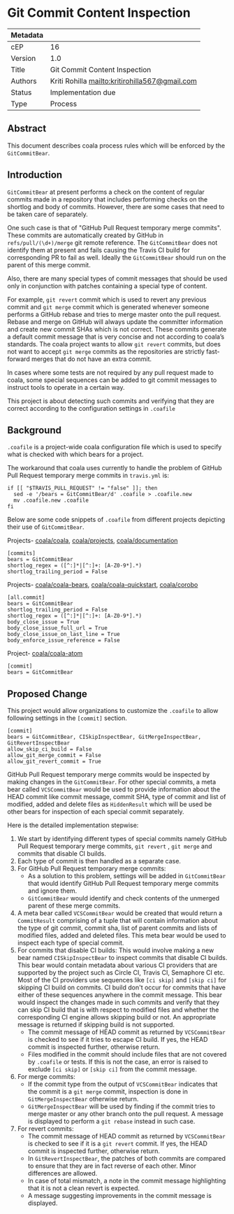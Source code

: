 # Git Commit Content Inspection

| Metadata |                                                  |
| -------- | ------------------------------------------------ |
| cEP      | 16                                               |
| Version  | 1.0                                              |
| Title    | Git Commit Content Inspection                    |
| Authors  | Kriti Rohilla <mailto:kritirohilla567@gmail.com> |
| Status   | Implementation due                               |
| Type     | Process                                          |

## Abstract

This document describes coala process rules which will be enforced by the
`GitCommitBear`.

## Introduction

`GitCommitBear` at present performs a check on the content of regular
commits made in a repository that includes performing checks on the shortlog and
body of commits. However, there are some cases that need to be taken care
of separately.

One such case is that of "GitHub Pull Request temporary merge commits". These
commits are automatically created by GitHub in `refs/pull/(\d+)/merge` git
remote reference. The `GitCommitBear` does not identify them at present and
fails causing the Travis CI build for corresponding PR to fail as well. Ideally
the `GitCommitBear` should run on the parent of this merge commit.

Also, there are many special types of commit messages that should be used only
in conjunction with patches containing a special type of content.

For example, `git revert` commit which is used to revert any previous commit and
`git merge` commit which is generated whenever someone performs a GitHub rebase
and tries to merge master onto the pull request. Rebase and merge on GitHub will
always update the committer information and create new commit SHAs which is not
correct. These commits generate a default commit message that is very concise
and not according to coala’s standards. The coala project wants to allow
`git revert` commits, but does not want to accept `git merge` commits as the
repositories are strictly fast-forward merges that do not have an extra commit.

In cases where some tests are not required by any pull request made to coala,
some special sequences can be added to git commit messages to instruct tools to
operate in a certain way.

This project is about detecting such commits and verifying that they are correct
according to the configuration settings in `.coafile`

## Background

`.coafile` is a project-wide coala configuration file which is used to specify
what is checked with which bears for a project.

The workaround that coala uses currently to handle the problem of GitHub Pull
Request temporary merge commits in `travis.yml` is:

```
if [[ "$TRAVIS_PULL_REQUEST" != "false" ]]; then
  sed -e '/bears = GitCommitBear/d' .coafile > .coafile.new
  mv .coafile.new .coafile
fi
```

Below are some code snippets of `.coafile` from different projects depicting
their use of `GitCommitBear`.

Projects- [coala/coala](https://github.com/coala/coala), [coala/projects](https://github.com/coala/projects), [coala/documentation](https://github.com/coala/documentation)

```
[commits]
bears = GitCommitBear
shortlog_regex = ([^:]*|[^:]+: [A-Z0-9*].*)
shortlog_trailing_period = False
```

Projects- [coala/coala-bears](https://github.com/coala/coala-bears), [coala/coala-quickstart](https://github.com/coala/coala-quickstart), [coala/corobo](https://github.com/coala/corobo)

```
[all.commit]
bears = GitCommitBear
shortlog_trailing_period = False
shortlog_regex = ([^:]*|[^:]+: [A-Z0-9*].*)
body_close_issue = True
body_close_issue_full_url = True
body_close_issue_on_last_line = True
body_enforce_issue_reference = False
```

Project- [coala/coala-atom](https://github.com/coala/coala-atom)

```
[commit]
bears = GitCommitBear
```

## Proposed Change

This project would allow organizations to customize the `.coafile`
to allow following settings in the `[commit]` section.

```
[commit]
bears = GitCommitBear, CISkipInspectBear, GitMergeInspectBear, GitRevertInspectBear
allow_skip_ci_build = False
allow_git_merge_commit = False
allow_git_revert_commit = True
```

GitHub Pull Request temporary merge commits would be inspected by making
changes in the `GitCommitBear`. For other special commits, a meta bear
called `VCSCommitBear` would be used to provide information about the HEAD
commit like commit message, commit SHA, type of commit and list of modified,
added and delete files as `HiddenResult` which will be used be other bears
for inspection of each special commit separately.

Here is the detailed implementation stepwise:

1. We start by identifying different types of special commits namely GitHub Pull
   Request temporary merge commits, `git revert` , `git merge` and commits that
   disable CI builds.
2. Each type of commit is then handled as a separate case.
3. For GitHub Pull Request temporary merge commits:
   - As a solution to this problem, settings will be added in `GitCommitBear`
     that would identify GitHub Pull Request temporary merge commits and ignore
     them.
   - `GitCommitBear` would identify and check contents of the unmerged parent of
     these merge commits.
4. A meta bear called `VCSCommitBear` would be created that would return a
   `CommitResult` comprising of a tuple that will contain information about
   the type of git commit, commit sha, list of parent commits and lists of
   modified files, added and deleted files.
   This meta bear would be used to inspect each type of special commit.
5. For commits that disable CI builds:
   This would involve making a new bear named `CISkipInspectBear` to inspect
   commits that disable CI builds. This bear would contain metadata about
   various CI providers that are supported by the project such as Circle CI,
   Travis CI, Semaphore CI etc. Most of the CI providers use sequences like
   `[ci skip]` and `[skip ci]` for skipping CI build on commits. CI build
   don't occur for commits that have either of these sequences anywhere in
   the commit message.
   This bear would inspect the changes made in such commits and verify that they
   can skip CI build that is with respect to modified files and whether the
   corresponding CI engine allows skipping build or not. An appropriate message
   is returned if skipping build is not supported.
   - The commit message of HEAD commit as returned by `VCSCommitBear` is checked
     to see if it tries to escape CI build. If yes, the HEAD commit is inspected
     further, otherwise return.
   - Files modified in the commit should include files that are not covered by
     `.coafile` or tests. If this is not the case, an error is raised to exclude
     `[ci skip]` or `[skip ci]` from the commit message.
6. For merge commits:
   - If the commit type from the output of `VCSCommitBear` indicates that the
     commit is a `git merge` commit, inspection is done in `GitMergeInspectBear`
     otherwise return.
   - `GitMergeInspectBear` will be used by finding if the commit tries to merge
     master or any other branch onto the pull request. A message is displayed to
     perform a `git rebase` instead in such case.
7. For revert commits:
   - The commit message of HEAD commit as returned by `VCSCommitBear` is checked
     to see if it is a `git revert` commit. If yes, the HEAD commit is inspected
     further, otherwise return.
   - In `GitRevertInspectBear`, the patches of both commits are compared to
     ensure that they are in fact reverse of each other. Minor differences are
     allowed.
   - In case of total mismatch, a note in the commit message highlighting that
     it is not a clean revert is expected.
   - A message suggesting improvements in the commit message is displayed.

